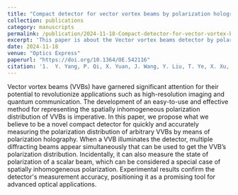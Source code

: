 ```yaml
---
title: "Compact detector for vector vortex beams by polarization holography "
collection: publications
category: manuscripts
permalink: /publication/2024-11-18-Compact-detector-for-vector-vortex-beams-by-polarization-holography 
excerpt: 'This paper is about the Vector vortex beams detector by polarization holography.'
date: 2024-11-18
venue: "Optics Express"
paperurl: "https://doi.org/10.1364/OE.542116"
citation: '1.  Y. Yang, P. Qi, X. Yuan, J. Wang, Y. Liu, T. Ye, X. Xu, D. Zhang, S. Ke, S. Zheng, and X. Tan, "Compact detector for vector vortex beams by polarization holography," Opt. Express 32(24), 43134 (2024).'
---
```


Vector vortex beams (VVBs) have garnered significant attention for their potential to revolutionize applications such as high-resolution imaging and quantum communication. The development of an easy-to-use and effective method for representing the spatially inhomogeneous polarization distribution of VVBs is imperative. In this paper, we propose what we believe to be a novel compact detector for quickly and accurately measuring the polarization distribution of arbitrary VVBs by means of polarization holography. When a VVB illuminates the detector, multiple diffracting beams appear simultaneously that can be used to get the VVB’s polarization distribution. Incidentally, it can also measure the state of polarization of a scalar beam, which can be considered a special case of spatially inhomogeneous polarization. Experimental results confirm the detector's measurement accuracy, positioning it as a promising tool for advanced optical applications.
